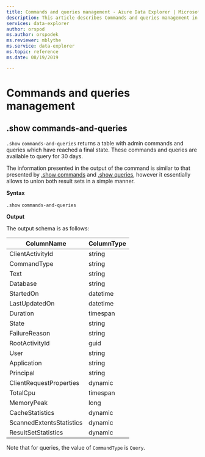 ```yaml
---
title: Commands and queries management - Azure Data Explorer | Microsoft Docs
description: This article describes Commands and queries management in Azure Data Explorer.
services: data-explorer
author: orspod
ms.author: orspodek
ms.reviewer: mblythe
ms.service: data-explorer
ms.topic: reference
ms.date: 08/19/2019

---
```

# Commands and queries management

## .show commands-and-queries 

`.show` `commands-and-queries` returns a table with admin commands and queries which have reached a final state. These commands and queries are available to query for 30 days.

The information presented in the output of the command is similar to that presented by [.show commands](commands.md) 
and [.show queries](queries.md), however it essentially allows to union both result sets in a simple manner.

**Syntax**

`.show` `commands-and-queries`
 
**Output**
 
The output schema is as follows:

| ColumnName               | ColumnType |
|--------------------------|------------|
| ClientActivityId         | string     |
| CommandType              | string     |
| Text                     | string     |
| Database                 | string     |
| StartedOn                | datetime   |
| LastUpdatedOn            | datetime   |
| Duration                 | timespan   |
| State                    | string     |
| FailureReason            | string     |
| RootActivityId           | guid       |
| User                     | string     |
| Application              | string     |
| Principal                | string     |
| ClientRequestProperties  | dynamic    |
| TotalCpu                 | timespan   |
| MemoryPeak               | long       |
| CacheStatistics          | dynamic    |
| ScannedExtentsStatistics | dynamic    |
| ResultSetStatistics      | dynamic    |

Note that for queries, the value of `CommandType` is `Query`.